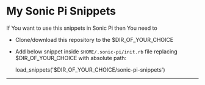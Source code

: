 # My Sonic Pi Snippets

If You want to use this snippets in Sonic Pi then You need to 

- Clone/download this repository to the $DIR_OF_YOUR_CHOICE
- Add below snippet inside `$HOME/.sonic-pi/init.rb` file replacing $DIR_OF_YOUR_CHOICE with absolute path:

    load_snippets('$DIR_OF_YOUR_CHOICE/sonic-pi-snippets')

---- 

